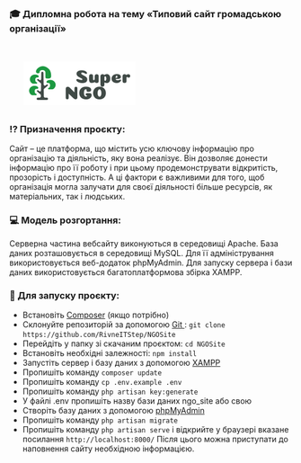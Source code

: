 ### :mortar_board: Дипломна робота на тему «Типовий сайт громадською організації»

# <img align="center" style="padding:10px 25px;" src="https://github.com/RivneITStep/NGOSite/blob/master/public/images/logoSuperNGO.png" width="200" >

### :interrobang: Призначення проєкту:
Сайт – це платформа, що містить усю ключову інформацію про організацію та діяльність, яку вона реалізує. Він дозволяє донести інформацію про її роботу і при цьому продемонструвати відкритість, прозорість і доступність. А ці фактори є важливими для того, щоб організація могла залучати для своєї діяльності більше ресурсів, як матеріальних, так і людських.

### :computer: Модель розгортання:
Серверна частина вебсайту виконуються в середовищі Apache.
База даних розташовується в середовищі MySQL. Для її адміністрування використовується веб-додаток phpMyAdmin.
Для запуску сервера і бази даних використовується багатоплатформова збірка XAMPP.

### :book: Для запуску проєкту:
- Встановіть [Composer](https://getcomposer.org) (якщо потрібно)
- Склонуйте репозиторій за допомогою [Git ](https://git-scm.com/downloads): `git clone https://github.com/RivneITStep/NGOSite`
- Перейдіть у папку зі скачаним проєктом: `cd NGOSite`
- Встановіть необхідні залежності: `npm install`
- Запустіть сервер і базу даних з допомогою [XAMPP](https://www.apachefriends.org/index.html)
- Пропишіть команду `composer update`
- Пропишіть команду `cp .env.example .env`
- Пропишіть команду `php artisan key:generate`
- У файлі .env пропишіть назву бази даних ngo_site або свою
- Створіть базу даних з допомогою [phpMyAdmin](https://www.phpmyadmin.net)
- Пропишіть команду `php artisan migrate`
- Пропишіть команду `php artisan serve` і відкрийте у браузері вказане посилання `http://localhost:8000/`
Після цього можна приступати до наповнення сайту необхідною інформацією.
